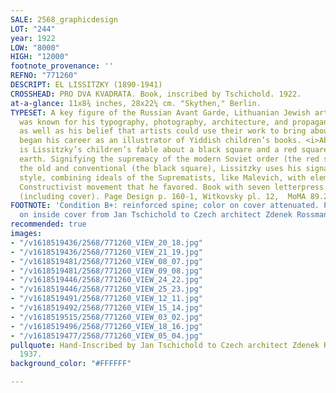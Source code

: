```yaml
---
SALE: 2568_graphicdesign
LOT: "244"
year: 1922
LOW: "8000"
HIGH: "12000"
footnote_provenance: ''
REFNO: "771260"
DESCRIPT: EL LISSITZKY (1890-1941)
CROSSHEAD: PRO DVA KVADRATA. Book, inscribed by Tschichold. 1922.
at-a-glance: 11x8¾ inches, 28x22¼ cm. "Skythen," Berlin.
TYPESET: A key figure of the Russian Avant Garde, Lithuanian Jewish artist Lissitzky
  was known for his typography, photography, architecture, and propaganda design,
  as well as his belief that artists could use their work to bring about change. He
  began his career as an illustrator of Yiddish children’s books. <i>About Two Squares</i>
  is Lissitzky’s children’s fable about a black square and a red square that fly to
  earth. Signifying the supremacy of the modern Soviet order (the red square) over
  the old and conventional (the black square), Lissitzky uses his signature abstract
  style, combining ideals of the Suprematists, like Malevich, with elements of the
  Constructivist movement that he favored. Book with seven letterpress illustrations
  (including cover). Page Design p. 160-1, Witkovsky pl. 12,  MoMA 89.2001.
FOOTNOTE: 'Condition B+: reinforced spine; color on cover attenuated. Pencil inscription
  on inside cover from Jan Tschichold to Czech architect Zdenek Rossmann, 1937.'
recommended: true
images:
- "/v1618519436/2568/771260_VIEW_20_18.jpg"
- "/v1618519436/2568/771260_VIEW_21_19.jpg"
- "/v1618519481/2568/771260_VIEW_08_07.jpg"
- "/v1618519481/2568/771260_VIEW_09_08.jpg"
- "/v1618519446/2568/771260_VIEW_24_22.jpg"
- "/v1618519446/2568/771260_VIEW_25_23.jpg"
- "/v1618519491/2568/771260_VIEW_12_11.jpg"
- "/v1618519492/2568/771260_VIEW_15_14.jpg"
- "/v1618519515/2568/771260_VIEW_03_02.jpg"
- "/v1618519496/2568/771260_VIEW_18_16.jpg"
- "/v1618519477/2568/771260_VIEW_05_04.jpg"
pullquote: Hand-Inscribed by Jan Tschichold to Czech architect Zdenek Rossmann in
  1937.
background_color: "#FFFFFF"

---
```


